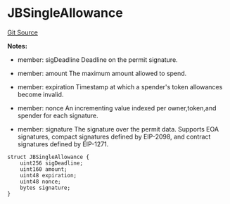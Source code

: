 # JBSingleAllowance
[Git Source](https://github.com/Bananapus/nana-core/blob/1fb5688d98a7c6e49f86f6a7e868a61ef4c2409a/src/structs/JBSingleAllowance.sol)

**Notes:**
- member: sigDeadline Deadline on the permit signature.

- member: amount The maximum amount allowed to spend.

- member: expiration Timestamp at which a spender's token allowances become invalid.

- member: nonce An incrementing value indexed per owner,token,and spender for each signature.

- member: signature The signature over the permit data. Supports EOA signatures, compact signatures defined by
EIP-2098, and contract signatures defined by EIP-1271.


```solidity
struct JBSingleAllowance {
    uint256 sigDeadline;
    uint160 amount;
    uint48 expiration;
    uint48 nonce;
    bytes signature;
}
```

